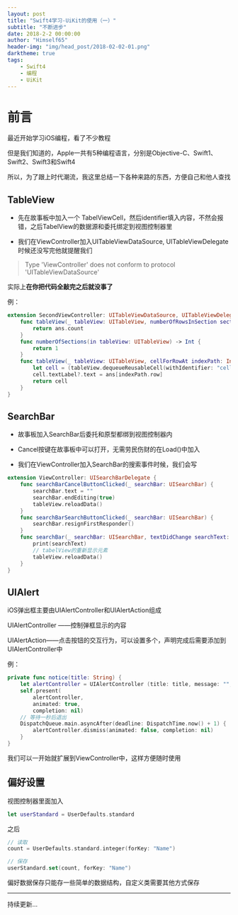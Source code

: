 ```yaml
---
layout: post
title: "Swift4学习-UiKit的使用（一）"
subtitle: "不断进步"
date: 2018-2-2 00:00:00
author: "Himself65"
header-img: "img/head_post/2018-02-02-01.png"
darktheme: true
tags: 
    - Swift4
    - 编程
    - UiKit
---
```

# 前言

最近开始学习iOS编程，看了不少教程

但是我们知道的，Apple一共有5种编程语言，分别是Objective-C、Swift1、Swift2、Swift3和Swift4

所以，为了跟上时代潮流，我这里总结一下各种来路的东西，方便自己和他人查找

## TableView

- 先在故事板中加入一个 TabelViewCell，然后identifier填入内容，不然会报错，之后TabelView的数据源和委托绑定到视图控制器里

- 我们在ViewController加入UITableViewDataSource, UITableViewDelegate时候还没写完他就提醒我们

> Type 'ViewController' does not conform to protocol 'UITableViewDataSource'

实际上**在你把代码全敲完之后就没事了**

例：

``` Swift
extension SecondViewController: UITableViewDataSource, UITableViewDelegate {
    func tableView(_ tableView: UITableView, numberOfRowsInSection section: Int) -> Int {
        return ans.count
    }
    func numberOfSections(in tableView: UITableView) -> Int {
        return 1
    }
    func tableView(_ tableView: UITableView, cellForRowAt indexPath: IndexPath) -> UITableViewCell {
        let cell = (tableView.dequeueReusableCell(withIdentifier: "cell", for: indexPath)) as UITableViewCell
        cell.textLabel?.text = ans[indexPath.row]
        return cell
    }
}
```

## SearchBar

- 故事板加入SearchBar后委托和原型都绑到视图控制器内

- Cancel按键在故事板中可以打开，无需劳民伤财的在Load()中加入

- 我们在ViewController加入SearchBar的搜索事件时候，我们会写

``` Swift
extension ViewController: UISearchBarDelegate {
    func searchBarCancelButtonClicked(_ searchBar: UISearchBar) {
        searchBar.text = ""
        searchBar.endEditing(true)
        tableView.reloadData()
    }
    func searchBarSearchButtonClicked(_ searchBar: UISearchBar) {
        searchBar.resignFirstResponder()
    }
    func searchBar(_ searchBar: UISearchBar, textDidChange searchText: String) {
        print(searchText)
        // tabelView的重新显示元素
        tableView.reloadData()
    }
}
```

## UIAlert

iOS弹出框主要由UIAlertController和UIAlertAction组成

UIAlertController ——控制弹框显示的内容

UIAlertAction——点击按钮的交互行为，可以设置多个，声明完成后需要添加到UIAlertController中

例：

``` Swift
private func notice(title: String) {
    let alertController = UIAlertController (title: title, message: "", preferredStyle: .alert)
    self.present(
        alertController,
        animated: true,
        completion: nil)
    // 等待一秒后退出
    DispatchQueue.main.asyncAfter(deadline: DispatchTime.now() + 1) {
        alertController.dismiss(animated: false, completion: nil)
    }
}
```

我们可以一开始就扩展到ViewController中，这样方便随时使用

## 偏好设置

视图控制器里面加入

``` Swift
let userStandard = UserDefaults.standard
```

之后

``` Swift
// 读取
count = UserDefaults.standard.integer(forKey: "Name")

// 保存
userStandard.set(count, forKey: "Name")
```

偏好数据保存只能存一些简单的数据结构，自定义类需要其他方式保存

---

持续更新...